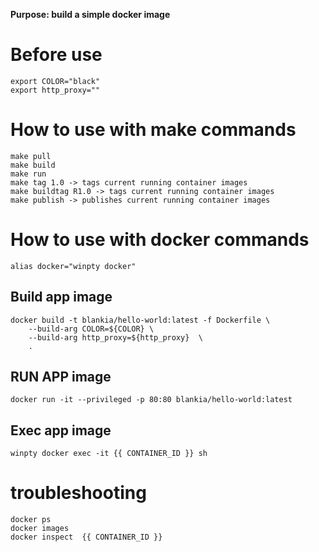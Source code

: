 **Purpose: build a simple docker image**

# **Before use**
	export COLOR="black"
	export http_proxy=""

# **How to use with make commands**
	make pull
	make build
	make run
	make tag 1.0 -> tags current running container images
	make buildtag R1.0 -> tags current running container images
	make publish -> publishes current running container images

# **How to use with docker commands**
    alias docker="winpty docker"

## Build app image
	docker build -t blankia/hello-world:latest -f Dockerfile \
		--build-arg COLOR=${COLOR} \
		--build-arg http_proxy=${http_proxy}  \
		.
		
## RUN APP image
	docker run -it --privileged -p 80:80 blankia/hello-world:latest

## Exec app image
	winpty docker exec -it {{ CONTAINER_ID }} sh

# **troubleshooting**
	docker ps
	docker images
	docker inspect  {{ CONTAINER_ID }}

